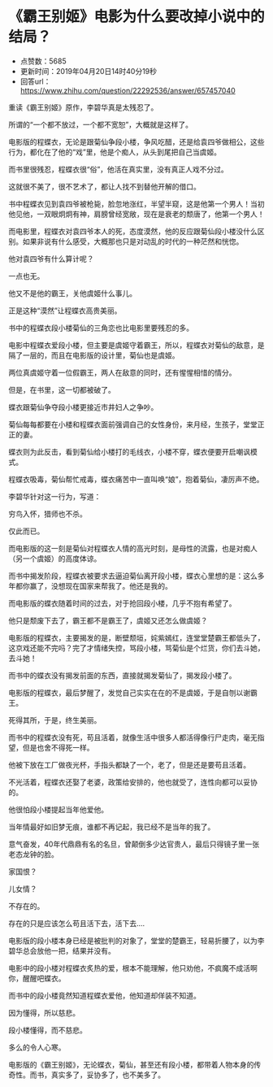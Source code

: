 # 《霸王别姬》电影为什么要改掉小说中的结局？
- 点赞数：5685
- 更新时间：2019年04月20日14时40分19秒
- 回答url：https://www.zhihu.com/question/22292536/answer/657457040
<body>
 <p data-pid="JAPmAjTb">重读《霸王别姬》原作，李碧华真是太残忍了。</p>
 <p data-pid="r_Msb5_0">所谓的“一个都不放过，一个都不宽恕”，大概就是这样了。</p>
 <p data-pid="JX4trKqh">电影版的程蝶衣，无论是跟菊仙争段小楼，争风吃醋，还是给袁四爷做相公，这些行为，都化在了他的“戏”里，他是个痴人，从头到尾把自己当虞姬。</p>
 <p data-pid="J_fSFavK">而书里很残忍，程蝶衣很“俗”，他活在真实里，没有真正人戏不分过。</p>
 <p data-pid="X0ALMSQf">这就很不美了，很不艺术了，都让人找不到替他开解的借口。</p>
 <p data-pid="GtyPwBPB">书中程蝶衣见到袁四爷被枪毙，脸忽地涨红，半望半窥，这是他第一个男人！当初他见他，一双眼炯炯有神，肩膀曾经宽敞，现在是衰老的颓唐了，他第一个男人！</p>
 <p data-pid="upkFNJ_t">而电影里，程蝶衣对袁四爷本人的死，态度漠然，他的反应跟菊仙段小楼没什么区别。如果非说有什么感受，大概那也只是对动乱的时代的一种茫然和恍惚。</p>
 <p data-pid="r4QleI-l">他对袁四爷有什么算计呢？</p>
 <p data-pid="kyhsCUFu">一点也无。</p>
 <p data-pid="j1UnqWuZ">他又不是他的霸王，关他虞姬什么事儿。</p>
 <p data-pid="xAT1t9mF">正是这种“漠然”让程蝶衣高贵美丽。</p>
 <p data-pid="mSKx85WB">书中的程蝶衣段小楼菊仙的三角恋也比电影里要残忍的多。</p>
 <p data-pid="pgcPd5nI">电影中程蝶衣爱段小楼，但主要是虞姬守着霸王，所以，程蝶衣对菊仙的敌意，是隔了一层的，而且在电影版的设计里，菊仙也是虞姬。</p>
 <p data-pid="0OGpBCj4">两位真虞姬守着一位假霸王，两人在敌意的同时，还有惺惺相惜的情分。</p>
 <p data-pid="s0gThRw2">但是，在书里，这一切都被破了。</p>
 <p data-pid="LY5_KocC">蝶衣跟菊仙争夺段小楼更接近市井妇人之争吵。</p>
 <p data-pid="5c9dDx2A">菊仙每每都要在小楼和程蝶衣面前强调自己的女性身份，来月经，生孩子，堂堂正正的妻。</p>
 <p data-pid="Ro3Pk5ru">蝶衣则为此反击，看到菊仙给小楼打的毛线衣，小楼不穿，蝶衣便要开启嘲讽模式。</p>
 <p data-pid="aUnMZfAG">程蝶衣吸毒，菊仙帮忙戒毒，蝶衣痛苦中一直叫唤“娘”，抱着菊仙，凄厉声不绝。</p>
 <p data-pid="T-i9zQOm">李碧华针对这一行为，写道：</p>
 <p data-pid="OzbEyOvY">穷鸟入怀，猎师也不杀。</p>
 <p data-pid="3fJfV6Ky">仅此而已。</p>
 <p data-pid="YwYrcpF9">而电影版的这一刻是菊仙对程蝶衣人情的高光时刻，是母性的流露，也是对痴人（另一个虞姬）的高度体谅。</p>
 <p data-pid="ssqYjFXt">而书中揭发阶段，程蝶衣被要求去逼迫菊仙离开段小楼，蝶衣心里想的是：这么多年都你赢了，没想现在国家来帮我了。他还是我的。</p>
 <p data-pid="2TNvZR2K">而电影版的蝶衣随着时间的过去，对于抢回段小楼，几乎不抱有希望了。</p>
 <p data-pid="uQKFkdYH">他只是颓废下去了，霸王都不是霸王了，虞姬又还怎么做虞姬？</p>
 <p data-pid="aJ7T26Pd">电影版的程蝶衣，主要揭发的是，断壁颓垣，姹紫嫣红，连堂堂楚霸王都低头了，这京戏还能不完吗？完了才情绪失控，骂段小楼，骂菊仙是个烂货，你们去斗她，去斗她！</p>
 <p data-pid="M_0h70dY">而书中的蝶衣没有揭发前面的东西，直接就揭发菊仙了，揭发段小楼了。</p>
 <p data-pid="IGsGVcdA">电影版的程蝶衣，最后梦醒了，发觉自己实实在在的不是虞姬，于是自刎以谢霸王。</p>
 <p data-pid="MxoQHady">死得其所，于是，终生美丽。</p>
 <p data-pid="phHtmQ6u">而书中的程蝶衣没有死，苟且活着，就像生活中很多人都活得像行尸走肉，毫无指望，但是也舍不得死一样。</p>
 <p data-pid="1ykQnOWm">他被下放在工厂做夜光杯，手指头都缺了一个，老了，但是还是要苟且活着。</p>
 <p data-pid="Ws7OJxtW">不光活着，程蝶衣还娶了老婆，政策给安排的，他也就受了，连性向都可以妥协的。</p>
 <p data-pid="mLakUiey">他很怕段小楼提起当年他爱他。</p>
 <p data-pid="3YNoxu4U">当年情最好如旧梦无痕，谁都不再记起，我已经不是当年的我了。</p>
 <p data-pid="qQ4ptNsd">意气奋发，40年代鼎鼎有名的名旦，曾颠倒多少达官贵人，最后只得镜子里一张老态龙钟的脸。</p>
 <p data-pid="sS8H8NxH">家国恨？</p>
 <p data-pid="tUNn_EFo">儿女情？</p>
 <p data-pid="pHx9CRmo">不存在的。</p>
 <p data-pid="Wg5-5CHt">存在的只是应该怎么苟且活下去，活下去....</p>
 <p data-pid="3jzKmh_h">电影版的段小楼本身已经是被批判的对象了，堂堂的楚霸王，轻易折腰了，以为李碧华总会放他一把，结果并没有。</p>
 <p data-pid="JGIXsRCc">电影中的段小楼对程蝶衣炙热的爱，根本不能理解，他只劝他，不疯魔不成活啊你，醒醒吧蝶衣。</p>
 <p data-pid="hKSVVZd7">而书中的段小楼竟然知道程蝶衣爱他，他知道却佯装不知道。</p>
 <p data-pid="Fcl180Hx">因为懂得，所以慈悲。</p>
 <p data-pid="84GKjac6">段小楼懂得，而不慈悲。</p>
 <p data-pid="XzuzLY1d">多么的令人心寒。</p>
 <p data-pid="L6zaVDIf">电影版的《霸王别姬》，无论蝶衣，菊仙，甚至还有段小楼，都带着人物本身的传奇性。而书，真实多了，妥协多了，也不美多了。</p>
</body>